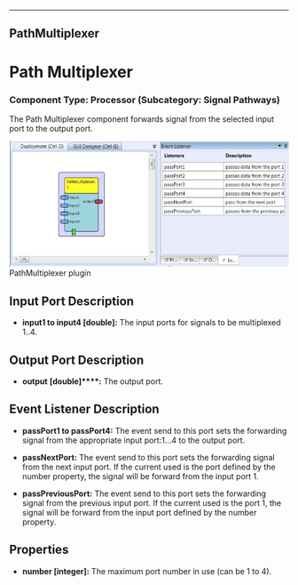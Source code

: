    
---
PathMultiplexer
---

# Path Multiplexer

### Component Type: Processor (Subcategory: Signal Pathways)

The Path Multiplexer component forwards signal from the selected input port to the output port.

![Screenshot: PathMultiplexer plugin](img/PathMultiplexer.jpg "Screenshot: PathMultiplexer plugin")  
PathMultiplexer plugin

## Input Port Description

*   **input1 to input4 \[double\]:** The input ports for signals to be multiplexed 1..4.  
    

## Output Port Description

*   **output** **\[double\]****:** The output port.

## Event Listener Description

*   **passPort1 to passPort4:** The event send to this port sets the forwarding signal from the appropriate input port:1...4 to the output port.  
    
*   **passNextPort:** The event send to this port sets the forwarding signal from the next input port. If the current used is the port defined by the number property, the signal will be forward from the input port 1.  
    
*   **passPreviousPort:** The event send to this port sets the forwarding signal from the previous input port. If the current used is the port 1, the signal will be forward from the input port defined by the number property.

## Properties

*   **number \[integer\]:** The maximum port number in use (can be 1 to 4).